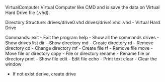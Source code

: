 VirtualComputer
Virtual Computer like CMD and is save the data on Virtual Hard Drive file (.vhd).

Directory Structure:
drives/drive0.vhd
drives/drive1.vhd
.vhd - Virtual Hard Drive

Commands:
exit - Exit the program
help - Show all the commands
drives - Show drives list
dir - Show directory
md - Create directory
rd - Remove directory
cd - Change directory
mf - Create file
rf - Remove file
move - Move file or directory
copy - File or directory
rename - Rename file or directory
print - Show file
edit - Edit file
echo - Print text
clear - Clear the window

* If not exist derive, create drive